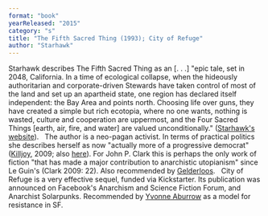 ```yaml
---
format: "book"
yearReleased: "2015"
category: "s"
title: "The Fifth Sacred Thing (1993); City of Refuge"
author: "Starhawk"
---
```

Starhawk describes The Fifth Sacred Thing as an [. . .] "epic  tale, set in 2048, California. In a time of ecological collapse, when the  hideously authoritarian and corporate-driven Stewards have taken control of most  of the land and set up an apartheid state, one region has declared itself  independent: the Bay Area and points north. Choosing life over guns, they have  created a simple but rich ecotopia, where no one wants, nothing is wasted,  culture and cooperation are uppermost, and the Four Sacred Things [earth, air,  fire, and water] are valued unconditionally." (<a href="http://www.starhawk.org/writings/fifth-sacred-thing.html">Starhawk's  website</a>).
 
The author is a neo-pagan activist.  In terms of practical politics she describes herself as now "actually more of a  progressive democrat" (<a href="k.htm#Killjoy">Killjoy</a>, 2009; also <a href="http://www.tangledwilderness.org/pdfs/mmlb14-starhawk-web.pdf">here</a>).  For John P. Clark this is perhaps the only work of fiction "that has made a  major contribution to anarchistic utopianism" since Le Guin's (Clark 2009: 22).  Also recommended by <a href="http://www.infoshop.org/pdfs/AnarchyWorks.pdf"> Gelderloos</a>.
 
City of Refuge is a very  effective sequel, funded via Kickstarter. Its publication was announced on  Facebook's Anarchism and Science Fiction Forum, and Anarchist Solarpunks.  Recommended by <a href="https://godsandradicals.org/2016/12/03/models-for-resistance/">Yvonne  Aburrow</a> as a model for resistance in SF.
  
